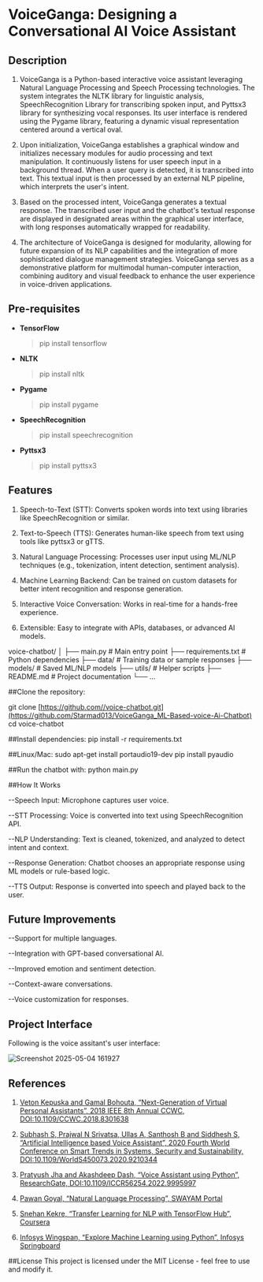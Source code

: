 # VoiceGanga: Designing a Conversational AI Voice Assistant

## Description

1. VoiceGanga is a Python-based interactive voice assistant leveraging Natural Language Processing and Speech Processing technologies. The system integrates the NLTK library for linguistic analysis, SpeechRecognition Library for transcribing spoken input, and Pyttsx3 library for synthesizing vocal responses. Its user interface is rendered using the Pygame library, featuring a dynamic visual representation centered around a vertical oval.

2. Upon initialization, VoiceGanga establishes a graphical window and initializes necessary modules for audio processing and text manipulation. It continuously listens for user speech input in a background thread. When a user query is detected, it is transcribed into text. This textual input is then processed by an external NLP pipeline, which interprets the user's intent.

3. Based on the processed intent, VoiceGanga generates a textual response. The transcribed user input and the chatbot's textual response are displayed in designated areas within the graphical user interface, with long responses automatically wrapped for readability.

4. The architecture of VoiceGanga is designed for modularity, allowing for future expansion of its NLP capabilities and the integration of more sophisticated dialogue management strategies. VoiceGanga serves as a demonstrative platform for multimodal human-computer interaction, combining auditory and visual feedback to enhance the user experience in voice-driven applications.


## Pre-requisites

- **TensorFlow**
  > pip install tensorflow

- **NLTK**
  > pip install nltk

- **Pygame**
  > pip install pygame

- **SpeechRecognition**
  > pip install speechrecognition

- **Pyttsx3**
  > pip install pyttsx3

## Features
1. Speech-to-Text (STT): Converts spoken words into text using libraries like SpeechRecognition or similar.

2. Text-to-Speech (TTS): Generates human-like speech from text using tools like pyttsx3 or gTTS.

3. Natural Language Processing: Processes user input using ML/NLP techniques (e.g., tokenization, intent detection, sentiment analysis).

4. Machine Learning Backend: Can be trained on custom datasets for better intent recognition and response generation.

5. Interactive Voice Conversation: Works in real-time for a hands-free experience.

6. Extensible: Easy to integrate with APIs, databases, or advanced AI models.

voice-chatbot/
│
├── main.py                # Main entry point
├── requirements.txt       # Python dependencies
├── data/                  # Training data or sample responses
├── models/                # Saved ML/NLP models
├── utils/                 # Helper scripts
├── README.md              # Project documentation
└── ...

##Clone the repository:

git clone [https://github.com//voice-chatbot.git](https://github.com/Starmad013/VoiceGanga_ML-Based-voice-Ai-Chatbot)
cd voice-chatbot

##Install dependencies:
pip install -r requirements.txt

##Linux/Mac:
sudo apt-get install portaudio19-dev
pip install pyaudio

##Run the chatbot with:
python main.py


##How It Works

--Speech Input: Microphone captures user voice.

--STT Processing: Voice is converted into text using SpeechRecognition API.

--NLP Understanding: Text is cleaned, tokenized, and analyzed to detect intent and context.

--Response Generation: Chatbot chooses an appropriate response using ML models or rule-based logic.

--TTS Output: Response is converted into speech and played back to the user.


## Future Improvements

--Support for multiple languages.

--Integration with GPT-based conversational AI.

--Improved emotion and sentiment detection.

--Context-aware conversations.

--Voice customization for responses.


## Project Interface

Following is the voice assitant's user interface:

![Screenshot 2025-05-04 161927](https://github.com/user-attachments/assets/2430adf6-3190-4d66-b87b-16427e2f859b)


## References

1. [Veton Kepuska and Gamal Bohouta, “Next-Generation of Virtual Personal Assistants”, 2018 IEEE 8th Annual CCWC, DOI:10.1109/CCWC.2018.8301638](https://ieeexplore.ieee.org/document/8301638)

2. [Subhash S, Prajwal N Srivatsa, Ullas A, Santhosh B and Siddhesh S, “Artificial Intelligence based Voice Assistant”, 2020 Fourth World Conference on Smart Trends in Systems, Security and Sustainability, DOI:10.1109/WorldS450073.2020.9210344](https://ieeexplore.ieee.org/document/9210344) 

3. [Pratyush Jha and Akashdeep Dash, “Voice Assistant using Python”, ResearchGate, DOI:10.1109/ICCR56254.2022.9995997](https://www.researchgate.net/publication/375696378_VOICE_ASSISTANT_USING_PYTHON)

4. [Pawan Goyal, “Natural Language Processing”, SWAYAM Portal](https://www.youtube.com/playlist?list=PLD9cMgsLUr5542VGOnACXHX-OXMaCGDRO)

5. [Snehan Kekre, “Transfer Learning for NLP with TensorFlow Hub”, Coursera](https://www.coursera.org/projects/transfer-learning-nlp-tensorflow-hub)

6. [Infosys Wingspan, “Explore Machine Learning using Python”, Infosys Springboard](https://infyspringboard.onwingspan.com/web/en/app/toc/lex_auth_012600400790749184237_shared/overview#iss=https:/infyspringboard.onwingspan.com/auth/realms/infyspringboard&iss=https:/infyspringboard.onwingspan.com/auth/realms/infyspringboard)

##License
This project is licensed under the MIT License - feel free to use and modify it.
